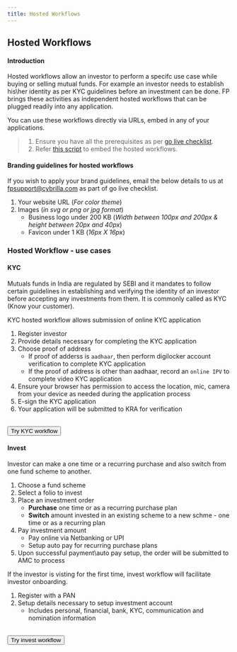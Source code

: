 ```yaml
---
title: Hosted Workflows
---
```


## Hosted Workflows


#### Introduction

Hosted workflows allow an investor to perform a specifc use case while buying or selling mutual funds. For example an investor needs to establish his\her identity as per KYC guidelines before an investment can be done. FP brings these activities as independent hosted workflows that can be plugged readily into any application. 

You can use these workflows directly via URLs, embed in any of your applications.

> 1. Ensure you have all the prerequisites as per [go live checklist](/going-live/checklist/). 
> 2. Refer [this script](/upcoming/beta/embed-hosted-workflow) to embed the hosted workflows.

#### Branding guidelines for hosted workflows

If you wish to apply your brand guidelines, email the below details to us at [fpsupport@cybrilla.com](mailto:fpsupport@cybrilla.com) as part of go live checklist.

1. Your website URL (*For color theme*)
2. Images (*in svg or png or jpg format*)
   - Business logo under 200 KB (*Width between 100px and 200px & height between 20px and 40px*)
   - Favicon under 1 KB (*16px X 16px*)


### Hosted Workflow - use cases

#### KYC

Mutuals funds in India are regulated by SEBI and it mandates to follow certain guidelines in establishing and verifying the identity of an investor before accepting any investments from them. It is commonly called as KYC (Know your customer). 

KYC hosted workflow allows submission of online KYC application

1. Register investor 
2. Provide details necessary for completing the KYC application
3. Choose proof of address
   - If proof of adderss is `aadhaar`, then perform digilocker account verification to complete KYC application
   - If the proof of address is other than aadhaar, record an `online IPV` to complete video KYC application
4. Ensure your browser has permission to access the location, mic, camera from your device as needed during the application process
5. E-sign the KYC application
6. Your application will be submitted to KRA for verification

<br>
<div>
<button class="btn btn-primary inline-block w-auto px-4" onclick="handleOpen('https://prueba.sandbox.fpapps.io/kyc?mtm_campaign=beta_live')">
	Try KYC workflow
</button>
</div> 

#### Invest

Investor can make a one time or a recurring purchase and also switch from one fund scheme to another.

1. Choose a fund scheme
2. Select a folio to invest
3. Place an investment order
   - **Purchase** one time  or as a recurring purchase plan
   - **Switch** amount invested in an existing scheme to a new schme - one time or as a recurring plan
4. Pay investment amount
   - Pay online via Netbanking or UPI
   - Setup auto pay for recurring purchase plans
5. Upon successful payment\auto pay setup, the order will be submitted to AMC to process

If the investor is visting for the first time, invest workflow will facilitate investor onboarding.

1. Register with a PAN
2. Setup details necessary to setup investment account
   - Includes personal, financial, bank, KYC, communication and nomination information

<br>
<div>
<button class="btn btn-primary inline-block w-auto px-4" onclick="handleOpen('https://prueba.sandbox.fpapps.io/checkout?mtm_campaign=beta_live')">
	Try invest workflow
</button>
</div>

